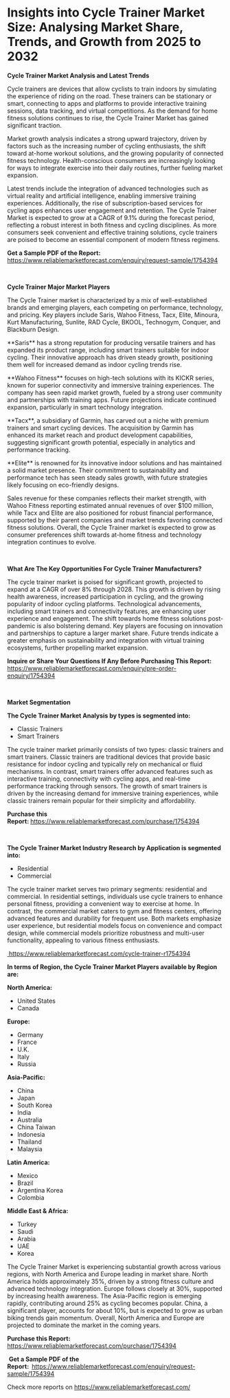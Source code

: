 <p><h1>Insights into Cycle Trainer Market Size: Analysing Market Share, Trends, and Growth from 2025 to 2032</h1></p><p><strong>Cycle Trainer Market Analysis and Latest Trends</strong></p>
<p><p>Cycle trainers are devices that allow cyclists to train indoors by simulating the experience of riding on the road. These trainers can be stationary or smart, connecting to apps and platforms to provide interactive training sessions, data tracking, and virtual competitions. As the demand for home fitness solutions continues to rise, the Cycle Trainer Market has gained significant traction. </p><p>Market growth analysis indicates a strong upward trajectory, driven by factors such as the increasing number of cycling enthusiasts, the shift toward at-home workout solutions, and the growing popularity of connected fitness technology. Health-conscious consumers are increasingly looking for ways to integrate exercise into their daily routines, further fueling market expansion.</p><p>Latest trends include the integration of advanced technologies such as virtual reality and artificial intelligence, enabling immersive training experiences. Additionally, the rise of subscription-based services for cycling apps enhances user engagement and retention. The Cycle Trainer Market is expected to grow at a CAGR of 9.1% during the forecast period, reflecting a robust interest in both fitness and cycling disciplines. As more consumers seek convenient and effective training solutions, cycle trainers are poised to become an essential component of modern fitness regimens.</p></p>
<p><strong>Get a Sample PDF of the Report:&nbsp;</strong> <a href="https://www.reliablemarketforecast.com/enquiry/request-sample/1754394?utm_campaign=3096&utm_medium=2&utm_source=Github&utm_content=ia&utm_term=04042025&utm_id=cycle-trainer">https://www.reliablemarketforecast.com/enquiry/request-sample/1754394</a></p>
<p>&nbsp;</p>
<p><strong>Cycle Trainer Major Market Players</strong></p>
<p><p>The Cycle Trainer market is characterized by a mix of well-established brands and emerging players, each competing on performance, technology, and pricing. Key players include Saris, Wahoo Fitness, Tacx, Elite, Minoura, Kurt Manufacturing, Sunlite, RAD Cycle, BKOOL, Technogym, Conquer, and Blackburn Design.</p><p>**Saris** has a strong reputation for producing versatile trainers and has expanded its product range, including smart trainers suitable for indoor cycling. Their innovative approach has driven steady growth, positioning them well for increased demand as indoor cycling trends rise.</p><p>**Wahoo Fitness** focuses on high-tech solutions with its KICKR series, known for superior connectivity and immersive training experiences. The company has seen rapid market growth, fueled by a strong user community and partnerships with training apps. Future projections indicate continued expansion, particularly in smart technology integration.</p><p>**Tacx**, a subsidiary of Garmin, has carved out a niche with premium trainers and smart cycling devices. The acquisition by Garmin has enhanced its market reach and product development capabilities, suggesting significant growth potential, especially in analytics and performance tracking.</p><p>**Elite** is renowned for its innovative indoor solutions and has maintained a solid market presence. Their commitment to sustainability and performance tech has seen steady sales growth, with future strategies likely focusing on eco-friendly designs.</p><p>Sales revenue for these companies reflects their market strength, with Wahoo Fitness reporting estimated annual revenues of over $100 million, while Tacx and Elite are also positioned for robust financial performance, supported by their parent companies and market trends favoring connected fitness solutions. Overall, the Cycle Trainer market is expected to grow as consumer preferences shift towards at-home fitness and technology integration continues to evolve.</p></p>
<p>&nbsp;</p>
<p><strong>What Are The Key Opportunities For Cycle Trainer Manufacturers?</strong></p>
<p><p>The cycle trainer market is poised for significant growth, projected to expand at a CAGR of over 8% through 2028. This growth is driven by rising health awareness, increased participation in cycling, and the growing popularity of indoor cycling platforms. Technological advancements, including smart trainers and connectivity features, are enhancing user experience and engagement. The shift towards home fitness solutions post-pandemic is also bolstering demand. Key players are focusing on innovation and partnerships to capture a larger market share. Future trends indicate a greater emphasis on sustainability and integration with virtual training ecosystems, further propelling market expansion.</p></p>
<p><strong>Inquire or Share Your Questions If Any Before Purchasing This Report:</strong> <a href="https://www.reliablemarketforecast.com/enquiry/pre-order-enquiry/1754394?utm_campaign=3096&utm_medium=2&utm_source=Github&utm_content=ia&utm_term=04042025&utm_id=cycle-trainer">https://www.reliablemarketforecast.com/enquiry/pre-order-enquiry/1754394</a></p>
<p>&nbsp;</p>
<p><strong>Market Segmentation</strong></p>
<p><strong>The Cycle Trainer Market Analysis by types is segmented into:</strong></p>
<p><ul><li>Classic Trainers</li><li>Smart Trainers</li></ul></p>
<p><p>The cycle trainer market primarily consists of two types: classic trainers and smart trainers. Classic trainers are traditional devices that provide basic resistance for indoor cycling and typically rely on mechanical or fluid mechanisms. In contrast, smart trainers offer advanced features such as interactive training, connectivity with cycling apps, and real-time performance tracking through sensors. The growth of smart trainers is driven by the increasing demand for immersive training experiences, while classic trainers remain popular for their simplicity and affordability.</p></p>
<p><strong>Purchase this Report:&nbsp;</strong><a href="https://www.reliablemarketforecast.com/purchase/1754394?utm_campaign=3096&utm_medium=2&utm_source=Github&utm_content=ia&utm_term=04042025&utm_id=cycle-trainer">https://www.reliablemarketforecast.com/purchase/1754394</a></p>
<p>&nbsp;</p>
<p><strong>The Cycle Trainer Market Industry Research by Application is segmented into:</strong></p>
<p><ul><li>Residential</li><li>Commercial</li></ul></p>
<p><p>The cycle trainer market serves two primary segments: residential and commercial. In residential settings, individuals use cycle trainers to enhance personal fitness, providing a convenient way to exercise at home. In contrast, the commercial market caters to gym and fitness centers, offering advanced features and durability for frequent use. Both markets emphasize user experience, but residential models focus on convenience and compact design, while commercial models prioritize robustness and multi-user functionality, appealing to various fitness enthusiasts.</p></p>
<p><a href="https://www.reliablemarketforecast.com/cycle-trainer-r1754394?utm_campaign=3096&utm_medium=2&utm_source=Github&utm_content=ia&utm_term=04042025&utm_id=cycle-trainer">&nbsp;https://www.reliablemarketforecast.com/cycle-trainer-r1754394</a></p>
<p><strong>In terms of Region, the Cycle Trainer Market Players available by Region are:</strong></p>
<p>
    <p> <strong> North America: </strong>
        <ul>
            <li>United States</li>
            <li>Canada</li>
        </ul>
        </p> 
    <p> <strong> Europe: </strong>
        <ul>
            <li>Germany</li>
            <li>France</li>
            <li>U.K.</li>
            <li>Italy</li>
            <li>Russia</li>
        </ul>
        </p> 
    <p> <strong> Asia-Pacific: </strong>
        <ul>
            <li>China</li>
            <li>Japan</li>
            <li>South Korea</li>
            <li>India</li>
            <li>Australia</li>
            <li>China Taiwan</li>
            <li>Indonesia</li>
            <li>Thailand</li>
            <li>Malaysia</li>
        </ul>
        </p> 
    <p> <strong> Latin America: </strong>
        <ul>
            <li>Mexico</li>
            <li>Brazil</li>
            <li>Argentina Korea</li>
            <li>Colombia</li>
        </ul>
        </p> 
    <p> <strong> Middle East & Africa: </strong>
        <ul>
            <li>Turkey</li>
            <li>Saudi</li>
            <li>Arabia</li>
            <li>UAE</li>
            <li>Korea</li>
        </ul>
    </p>
    </p>
<p><p>The Cycle Trainer Market is experiencing substantial growth across various regions, with North America and Europe leading in market share. North America holds approximately 35%, driven by a strong fitness culture and advanced technology integration. Europe follows closely at 30%, supported by increasing health awareness. The Asia-Pacific region is emerging rapidly, contributing around 25% as cycling becomes popular. China, a significant player, accounts for about 10%, but is expected to grow as urban biking trends gain momentum. Overall, North America and Europe are projected to dominate the market in the coming years.</p></p>
<p><strong>Purchase this Report: </strong><a href="https://www.reliablemarketforecast.com/purchase/1754394?utm_campaign=3096&utm_medium=2&utm_source=Github&utm_content=ia&utm_term=04042025&utm_id=cycle-trainer">https://www.reliablemarketforecast.com/purchase/1754394</a></p>
<p>&nbsp;<strong>Get a Sample PDF of the Report:&nbsp;&nbsp;</strong><a href="https://www.reliablemarketforecast.com/enquiry/request-sample/1754394?utm_campaign=3096&utm_medium=2&utm_source=Github&utm_content=ia&utm_term=04042025&utm_id=cycle-trainer">https://www.reliablemarketforecast.com/enquiry/request-sample/1754394</a></p>
<p><strong></strong></p>
<p>Check more reports on <a href="https://www.reliablemarketforecast.com/?utm_campaign=3096&utm_medium=2&utm_source=Github&utm_content=ia&utm_term=04042025&utm_id=cycle-trainer">https://www.reliablemarketforecast.com/</a></p>